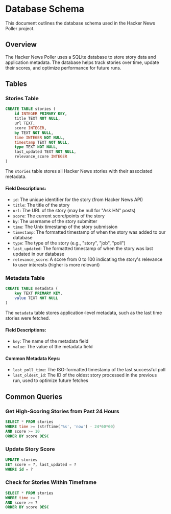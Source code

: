 # Database Schema

This document outlines the database schema used in the Hacker News Poller project.

## Overview

The Hacker News Poller uses a SQLite database to store story data and application metadata. The database helps track stories over time, update their scores, and optimize performance for future runs.

## Tables

### Stories Table

```sql
CREATE TABLE stories (
    id INTEGER PRIMARY KEY,
    title TEXT NOT NULL,
    url TEXT,
    score INTEGER,
    by TEXT NOT NULL,
    time INTEGER NOT NULL,
    timestamp TEXT NOT NULL,
    type TEXT NOT NULL,
    last_updated TEXT NOT NULL,
    relevance_score INTEGER
)
```

The `stories` table stores all Hacker News stories with their associated metadata.

#### Field Descriptions:

- `id`: The unique identifier for the story (from Hacker News API)
- `title`: The title of the story
- `url`: The URL of the story (may be null for "Ask HN" posts)
- `score`: The current score/points of the story
- `by`: The username of the story submitter
- `time`: The Unix timestamp of the story submission
- `timestamp`: The formatted timestamp of when the story was added to our database
- `type`: The type of the story (e.g., "story", "job", "poll")
- `last_updated`: The formatted timestamp of when the story was last updated in our database
- `relevance_score`: A score from 0 to 100 indicating the story's relevance to user interests (higher is more relevant)

### Metadata Table

```sql
CREATE TABLE metadata (
    key TEXT PRIMARY KEY,
    value TEXT NOT NULL
)
```

The `metadata` table stores application-level metadata, such as the last time stories were fetched.

#### Field Descriptions:

- `key`: The name of the metadata field
- `value`: The value of the metadata field

#### Common Metadata Keys:

- `last_poll_time`: The ISO-formatted timestamp of the last successful poll
- `last_oldest_id`: The ID of the oldest story processed in the previous run, used to optimize future fetches

## Common Queries

### Get High-Scoring Stories from Past 24 Hours

```sql
SELECT * FROM stories 
WHERE time >= (strftime('%s', 'now') - 24*60*60)
AND score >= 10
ORDER BY score DESC
```

### Update Story Score

```sql
UPDATE stories
SET score = ?, last_updated = ?
WHERE id = ?
```

### Check for Stories Within Timeframe

```sql
SELECT * FROM stories 
WHERE time >= ?
AND score >= ?
ORDER BY score DESC
```